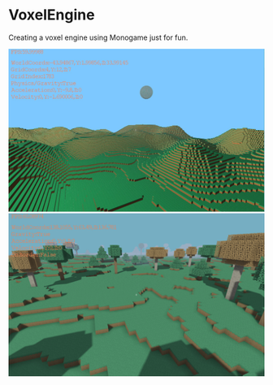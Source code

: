 # VoxelEngine

Creating a voxel engine using Monogame just for fun.

![alt tag](voxel_engine.jpg?raw=true)
![alt tag](update02.png?raw=true)

